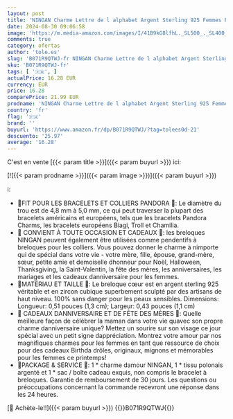 ```yaml
---
layout: post
title: 'NINGAN Charme Lettre de l alphabet Argent Sterling 925 Femmes Pearl Charm avec 5A Zircone Compatible pour Européen Bracelets L '
date: 2024-08-30 09:06:58
image: 'https://m.media-amazon.com/images/I/41B9kG8lfhL._SL500_._SL400_.jpg'
comments: true
category: ofertas
author: 'tole.es'
slug: 'B071R9QTWJ-fr NINGAN Charme Lettre de l alphabet Argent Sterling 925...'
sku: 'B071R9QTWJ-fr'
tags: [ '🇫🇷', ]
actualPrice: 16.28 EUR
currency: EUR
price: 16.28
comparePrice: 21.99 EUR
prodname: 'NINGAN Charme Lettre de l alphabet Argent Sterling 925 Femmes Pearl Charm avec 5A Zircone Compatible pour Européen Bracelets L '
country: 'fr'
flag: '🇫🇷'
brand: ''
buyurl: 'https://www.amazon.fr/dp/B071R9QTWJ/?tag=tolees0d-21'
descuento: '25.97'
average: '16.28'
---
```


C'est en vente [{{< param title >}}]({{< param buyurl >}}) ici:

[![{{< param prodname >}}]({{< param image >}})]({{< param buyurl >}})

ℹ️:

- 💝FIT POUR LES BRACELETS ET COLLIERS PANDORA 💝: Le diamètre du trou est de 4,8 mm à 5,0 mm, ce qui peut traverser la plupart des bracelets américains et européens, tels que les bracelets Pandora Charms, les bracelets européens Biagi, Troll et Chamilia.
- 💝 CONVIENT À TOUTE OCCASION ET CADEAUX 💝: les breloques NINGAN peuvent également être utilisées comme pendentifs à breloques pour les colliers. Vous pouvez donner le charme à nimporte qui de spécial dans votre vie - votre mère, fille, épouse, grand-mère, sœur, petite amie et demoiselle dhonneur pour Noël, Halloween, Thanksgiving, la Saint-Valentin, la fête des mères, les anniversaires, les mariages et les cadeaux danniversaire pour les femmes.
- 💝MATÉRIAU ET TAILLE 💝: Le breloque cœur est en argent sterling 925 véritable et en zircon cubique superbement sculpté par des artisans de haut niveau. 100% sans danger pour les peaux sensibles. Dimensions: Longueur: 0,51 pouces (1,3 cm); Largeur: 0,43 pouces (1,1 cm)
- 💝 CADEAUX DANNIVERSAIRE ET DE FÊTE DES MÈRES 💝: Quelle meilleure façon de célébrer la maman dans votre vie quavec son propre charme danniversaire unique? Mettez un sourire sur son visage ce jour spécial avec un petit signe dappréciation. Montrez votre amour par nos magnifiques charmes pour les femmes en tant que ressource de choix pour des cadeaux Birthda drôles, originaux, mignons et mémorables pour les femmes ce printemps!
- 💝PACKAGE & SERVICE 💝: 1 * charme damour NINGAN, 1 * tissu polonais argenté et 1 * sac / boîte cadeau exquis, non compris le bracelet à breloques. Garantie de remboursement de 30 jours. Les questions ou préoccupations concernant la commande recevront une réponse dans les 24 heures.

[🛒 Achète-le!!]({{< param buyurl >}})
{{<world>}}B071R9QTWJ{{</world>}}
